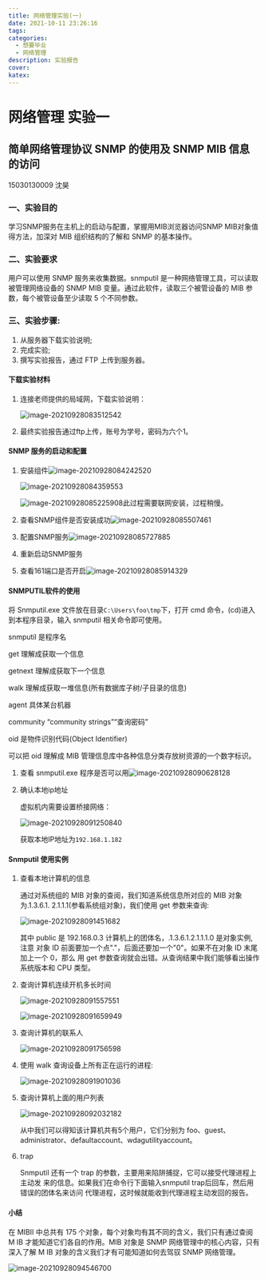 ```yaml
---
title: 网络管理实验(一)
date: 2021-10-11 23:26:16
tags:
categories:
  - 想要毕业
  - 网络管理
description: 实验报告
cover:
katex:
---
```


# 网络管理 实验一

## 简单网络管理协议 SNMP 的使用及 SNMP MIB 信息的访问

15030130009 沈昊

### 一、实验目的

学习SNMP服务在主机上的启动与配置，掌握用MIB浏览器访问SNMP MIB对象值得方法，加深对 MIB 组织结构的了解和 SNMP 的基本操作。

### 二、实验要求

用户可以使用 SNMP 服务来收集数据。snmputil 是一种网络管理工具，可以读取被管理网络设备的 SNMP MIB 变量。通过此软件，读取三个被管设备的 MIB 参数，每个被管设备至少读取 5 个不同参数。

### 三、实验步骤:

1. 从服务器下载实验说明;
2. 完成实验;
3. 撰写实验报告，通过 FTP 上传到服务器。

#### 下载实验材料

1. 连接老师提供的局域网，下载实验说明：

   ![image-20210928083512542](https://img.foopi.top/postpic/image-20210928083512542.webp)

2. 最终实验报告通过ftp上传，账号为学号，密码为六个1。

#### SNMP 服务的启动和配置

1. 安装组件![image-20210928084242520](https://img.foopi.top/postpic/image-20210928084242520.webp)

   

   ![image-20210928084359553](https://img.foopi.top/postpic/image-20210928084359553.webp)

   ![image-20210928085225908](https://img.foopi.top/postpic/image-20210928085225908.webp)此过程需要联网安装，过程稍慢。

2. 查看SNMP组件是否安装成功![image-20210928085507461](https://img.foopi.top/postpic/image-20210928085507461.webp)

3. 配置SNMP服务![image-20210928085727885](https://img.foopi.top/postpic/image-20210928085727885.webp)

4. 重新启动SNMP服务

5. 查看161端口是否开启![image-20210928085914329](https://img.foopi.top/postpic/image-20210928085914329.webp)

#### SNMPUTIL软件的使用

将 Snmputil.exe 文件放在目录`C:\Users\foo\tmp`下，打开 cmd 命令，(cd)进入到本程序目录，输入 snmputil 相关命令即可使用。

snmputil 是程序名

get 理解成获取一个信息

getnext 理解成获取下一个信息

walk 理解成获取一堆信息(所有数据库子树/子目录的信息) 

agent 具体某台机器

community “community strings”“查询密码”

oid 是物件识别代码(Object Identifier)

可以把 oid 理解成 MIB 管理信息库中各种信息分类存放树资源的一个数字标识。

1. 查看 snmputil.exe 程序是否可以用![image-20210928090628128](https://img.foopi.top/postpic/image-20210928090628128.webp)

2. 确认本地ip地址

   虚拟机内需要设置桥接网络：

   ![image-20210928091250840](https://img.foopi.top/postpic/image-20210928091250840.webp)

   获取本地IP地址为`192.168.1.182`

#### Snmputil 使用实例

1. 查看本地计算机的信息

   通过对系统组的 MIB 对象的查阅，我们知道系统信息所对应的 MIB 对象为.1.3.6.1. 2.1.1.1(参看系统组对象)，我们使用 get 参数来查询:

   ![image-20210928091451682](https://img.foopi.top/postpic/image-20210928091451682.webp)

   其中 public 是 192.168.0.3 计算机上的团体名，.1.3.6.1.2.1.1.1.0 是对象实例,注意 对象 ID 前面要加一个点"."，后面还要加一个"0"。如果不在对象 ID 末尾加上一个 0，那么 用 get 参数查询就会出错。从查询结果中我们能够看出操作系统版本和 CPU 类型。

2. 查询计算机连续开机多长时间

   ![image-20210928091557551](https://img.foopi.top/postpic/image-20210928091557551.webp)

   ![image-20210928091659949](https://img.foopi.top/postpic/image-20210928091659949.webp)

3. 查询计算机的联系人

   ![image-20210928091756598](https://img.foopi.top/postpic/image-20210928091756598.webp)

4. 使用 walk 查询设备上所有正在运行的进程:

   ![image-20210928091901036](https://img.foopi.top/postpic/image-20210928091901036.webp)

5. 查询计算机上面的用户列表

   ![image-20210928092032182](https://img.foopi.top/postpic/image-20210928092032182.webp)

   从中我们可以得知该计算机共有5个用户，它们分别为 foo、guest、administrator、defaultaccount、wdagutilityaccount。

6. trap

   Snmputil 还有一个 trap 的参数，主要用来陷阱捕捉，它可以接受代理进程上主动发 来的信息。如果我们在命令行下面输入snmputil trap后回车，然后用错误的团体名来访问 代理进程，这时候就能收到代理进程主动发回的报告。

#### 小结

在 MIBII 中总共有 175 个对象，每个对象均有其不同的含义，我们只有通过查阅 M IB 才能知道它们各自的作用。MIB 对象是 SNMP 网络管理中的核心内容，只有深入了解 M IB 对象的含义我们才有可能知道如何去驾驭 SNMP 网络管理。

![image-20210928094546700](https://img.foopi.top/postpic/image-20210928094546700.webp)

